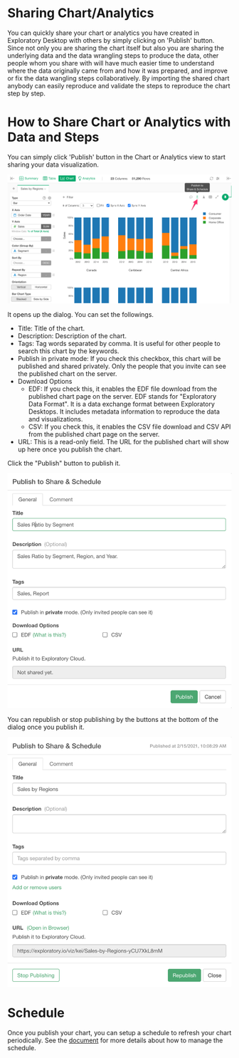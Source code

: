 # Sharing Chart/Analytics

You can quickly share your chart or analytics you have created in Exploratory Desktop with others by simply clicking on 'Publish' button. Since not only you are sharing the chart itself but also you are sharing the underlying data and the data wrangling steps to produce the data, other people whom you share with will have much easier time to understand where the data originally came from and how it was prepared, and improve or fix the data wangling steps collaboratively. By importing the shared chart anybody can easily reproduce and validate the steps to reproduce the chart step by step.

# How to Share Chart or Analytics with Data and Steps

You can simply click 'Publish' button in the Chart or Analytics view to start sharing your data visualization.

![](images/chart-publish1.png)

It opens up the dialog. You can set the followings.

* Title: Title of the chart.
* Description: Description of the chart.
* Tags: Tag words separated by comma. It is useful for other people to search this chart by the keywords. 
* Publish in private mode: If you check this checkbox, this chart will be published and shared privately. Only the people that you invite can see the published chart on the server.
* Download Options
  * EDF: If you check this, it enables the EDF file download from the published chart page on the server. EDF stands for "Exploratory Data Format". It is a data exchange format between Exploratory Desktops. It includes metadata information to reproduce the data and visualizations. 
  * CSV: If you check this, it enables the CSV file download and CSV API from the published chart page on the server. 
* URL: This is a read-only field. The URL for the published chart will show up here once you publish the chart. 


Click the "Publish" button to publish it. 


![](images/chart-publish2.png)


You can republish or stop publishing by the buttons at the bottom of the dialog once you publish it. 


![](images/chart-publish3.png) 


# Schedule 

Once you publish your chart, you can setup a schedule to refresh your chart periodically. See the [document](../schedule/manage.md) for more details about how to manage the schedule. 